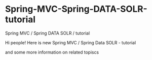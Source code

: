 # Spring-MVC-Spring-DATA-SOLR-tutorial
Spring MVC / Spring DATA SOLR / tutorial

Hi people!
Here is new Spring MVC / Spring Data SOLR - tutorial

and some more information on related topiscs
